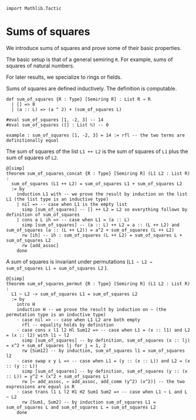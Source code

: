 ```lean
import Mathlib.Tactic
```

# Sums of squares

We introduce sums of squares and prove some of their basic properties.

The basic setup is that of a general semiring `R`. For example, sums of squares of natural numbers.

For later results, we specialize to rings or fields.

Sums of squares are defined inductively. The definition is computable.

```lean
def sum_of_squares {R : Type} [Semiring R] : List R → R
  | [] => 0
  | (a :: L) => (a ^ 2) + (sum_of_squares L)

#eval sum_of_squares [1, -2, 3] -- 14
#eval sum_of_squares ([] : List ℕ) -- 0

example : sum_of_squares [1, -2, 3] = 14 := rfl -- the two terms are definitionally equal
```

The sum of squares of the list `L1 ++ L2` is the sum of squares of `L1` plus the sum of squares of `L2`.

```lean
@[simp] 
theorem sum_of_squares_concat {R : Type} [Semiring R] (L1 L2 : List R) : 
  sum_of_squares (L1 ++ L2) = sum_of_squares L1 + sum_of_squares L2 
  := by
    induction L1 with -- we prove the result by induction on the list L1 (the list type is an inductive type)
    | nil => -- case when L1 is the empty list
      simp [sum_of_squares] -- [] ++ L2 = L2 so everything follows by definition of sum_of_squares
    | cons a L ih => -- case when L1 = (a :: L)
      simp [sum_of_squares] -- (a :: L) ++ L2 = a :: (L ++ L2) and sum_of_squares (a :: (L ++ L2)) = a^2 + sum_of_squares (L ++ L2)
      rw [ih] -- ih : sum_of_squares (L ++ L2) = sum_of_squares L + sum_of_squares L2
      rw [add_assoc] 
    done
```

A sum of squares is invariant under permutations (`L1 ~ L2 → sum_of_squares L1 = sum_of_squares L2` ).

```lean
@[simp] 
theorem sum_of_squares_permut {R : Type} [Semiring R] (L1 L2 : List R) : 
  L1 ~ L2 -> sum_of_squares L1 = sum_of_squares L2 
  := by
    intro H
    induction H -- we prove the result by induction on ~ (the permutation type is an inductive type)
    · case nil => -- case when L1 L2 are both empty
      rfl -- equality holds by definition
    · case cons x l1 l2 Hl Sum12 => -- case when L1 = (x :: l1) and L2 = (x :: l2) with l1 ~ l2
      simp [sum_of_squares] -- by definition, sum_of_squares (x :: lj) = x^2 + sum_of_squares lj for j = 1, 2
      rw [Sum12] -- by induction, sum_of_squares l1 = sum_of_squares l2
    · case swap x y L => -- case when L1 = (y :: (x :: L)) and L2 = (x :: (y :: L))
      simp [sum_of_squares] -- by definition, sum_of_squares (y :: (x :: L)) = y^2 + (x^2 + sum_of_squares L)
      rw [← add_assoc, ← add_assoc, add_comm (y^2) (x^2)] -- the two expressions are equal in R
    · case trans l1 L l2 H1 H2 Sum1 Sum2 => -- case when L1 ~ L and L ~ L2
      rw [Sum1, Sum2] -- by induction sum_of_squares L1 = sum_of_squares L and sum_of_squares L = sum_of_squares L2
    done
```
